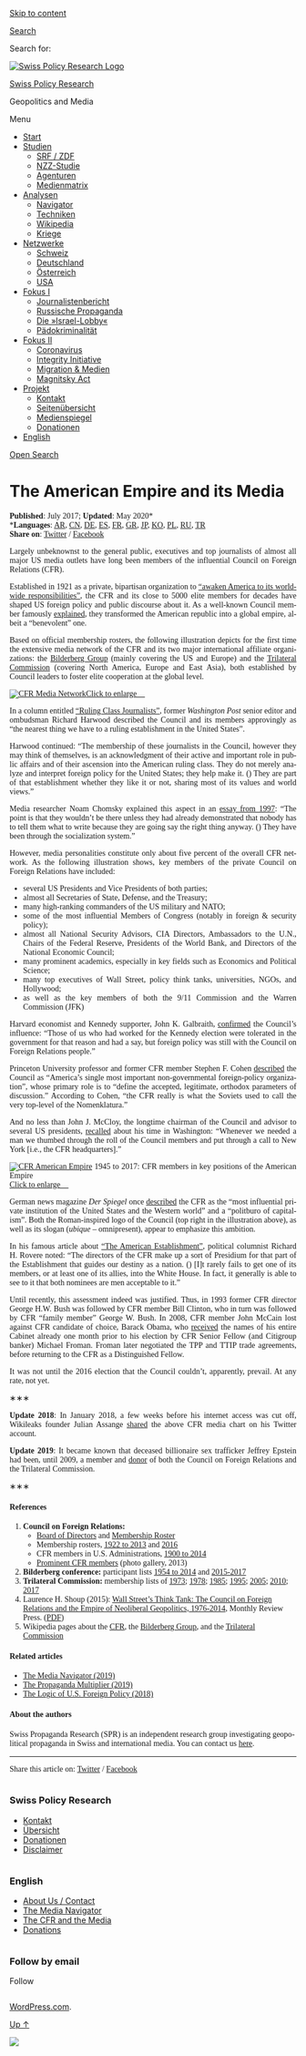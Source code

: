 [Skip to
content](#content)

[](https://swprs.org/)

<div class="cover">

</div>

[Search](#search-container)

<div id="search-container" class="header-search-block bg-graphite hidden">

<span class="screen-reader-text">Search for:</span>

</div>

<div class="header-inner section-inner">

[![Swiss Policy Research
Logo](https://swprs.files.wordpress.com/2020/05/swiss-policy-research-logo-300.png)](https://swprs.org/)

[Swiss Policy Research](https://swprs.org/)

Geopolitics and
    Media

</div>

<div class="navigation section no-padding bg-dark">

Menu

<div class="main-navigation">

  - <span id="menu-item-4374">[Start](https://swprs.org)</span>
  - <span id="menu-item-5941">[Studien](https://swprs.org/srf-propaganda-analyse/)</span>
      - <span id="menu-item-4361">[SRF /
        ZDF](https://swprs.org/srf-propaganda-analyse/)</span>
      - <span id="menu-item-4359">[NZZ-Studie](https://swprs.org/die-nzz-studie/)</span>
      - <span id="menu-item-4373">[Agenturen](https://swprs.org/der-propaganda-multiplikator/)</span>
      - <span id="menu-item-7978">[Medienmatrix](https://swprs.org/die-propaganda-matrix/)</span>
  - <span id="menu-item-9423">[Analysen](https://swprs.org/medien-navigator/)</span>
      - <span id="menu-item-9414">[Navigator](https://swprs.org/medien-navigator/)</span>
      - <span id="menu-item-8524">[Techniken](https://swprs.org/der-propaganda-schluessel/)</span>
      - <span id="menu-item-10908">[Wikipedia](https://swprs.org/propaganda-in-der-wikipedia/)</span>
      - <span id="menu-item-9920">[Kriege](https://swprs.org/logik-imperialer-kriege/)</span>
  - <span id="menu-item-4362">[Netzwerke](https://swprs.org/netzwerk-medien-schweiz/)</span>
      - <span id="menu-item-6283">[Schweiz](https://swprs.org/netzwerk-medien-schweiz/)</span>
      - <span id="menu-item-7215">[Deutschland](https://swprs.org/netzwerk-medien-deutschland/)</span>
      - <span id="menu-item-17401">[Österreich](https://swprs.org/medien-in-oesterreich/)</span>
      - <span id="menu-item-7216">[USA](https://swprs.org/das-american-empire-und-seine-medien/)</span>
  - <span id="menu-item-9228">[Fokus
    I](https://swprs.org/bericht-eines-journalisten/)</span>
      - <span id="menu-item-12119">[Journalistenbericht](https://swprs.org/bericht-eines-journalisten/)</span>
      - <span id="menu-item-12117">[Russische
        Propaganda](https://swprs.org/russische-propaganda/)</span>
      - <span id="menu-item-12118">[Die
        »Israel-Lobby«](https://swprs.org/die-israel-lobby-fakten-und-mythen/)</span>
      - <span id="menu-item-13505">[Pädokriminalität](https://swprs.org/geopolitik-und-paedokriminalitaet/)</span>
  - <span id="menu-item-17258">[Fokus
    II](https://swprs.org/migration-und-medien/)</span>
      - <span id="menu-item-32838">[Coronavirus](https://swprs.org/covid-19-hinweis-ii/)</span>
      - <span id="menu-item-12939">[Integrity
        Initiative](https://swprs.org/die-integrity-initiative/)</span>
      - <span id="menu-item-17290">[Migration &
        Medien](https://swprs.org/migration-und-medien/)</span>
      - <span id="menu-item-17291">[Magnitsky
        Act](https://swprs.org/der-fall-magnitsky/)</span>
  - <span id="menu-item-21964">[Projekt](https://swprs.org/kontakt/)</span>
      - <span id="menu-item-8525">[Kontakt](https://swprs.org/kontakt/)</span>
      - <span id="menu-item-10193">[Seitenübersicht](https://swprs.org/uebersicht/)</span>
      - <span id="menu-item-8637">[Medienspiegel](https://swprs.org/medienspiegel/)</span>
      - <span id="menu-item-33287">[Donationen](https://swprs.org/donationen/)</span>
  - <span id="menu-item-14415">[English](https://swprs.org/contact/)</span>

</div>

[Open
Search](#)

</div>

<div class="wrapper section medium-padding">

<div class="section-inner clear" data-role="main">

<div id="content" class="content clear center">

# The American Empire and its Media

<div class="post-content clear">

<div lang="en" style="font-family:calibri, source sans pro;font-variant:none;">

<div lang="en" style="text-align:justify;hyphens:auto;-webkit-hyphens:auto;-ms-hyphens:auto;">

**Published**: July 2017; **Updated**: May 2020*  
***Languages**:
[AR](https://swprs.files.wordpress.com/2020/02/american-empire-media-arabic.png),
[CN](https://swprs.files.wordpress.com/2019/12/american-empire-media-chinese.png),
[DE](https://swprs.org/das-american-empire-und-seine-medien/),
[ES](https://swprs.files.wordpress.com/2019/12/american-empire-media-spanish.pdf),
[FR](https://swprs.files.wordpress.com/2019/12/american-empire-media-french.pdf),
[GR](https://swprs.files.wordpress.com/2019/12/american-empire-media-greek.pdf),
[JP](https://swprs.files.wordpress.com/2019/12/american-empire-media-japanese.pdf),
[KO](https://swprs.files.wordpress.com/2019/12/american-empire-media-korean.pdf),
[PL](https://swprs.files.wordpress.com/2019/12/american-empire-media-polish.pdf),
[RU](https://swprs.files.wordpress.com/2019/12/american-empire-media-russian.pdf),
[TR](https://swprs.org/the-american-empire-and-its-media/american-empire-media-turkish/)  
**Share on**:
[Twitter](https://twitter.com/intent/tweet?url=https://swprs.org/the-american-empire-and-its-media/)
/
[Facebook](https://www.facebook.com/share.php?u=https://swprs.org/the-american-empire-and-its-media/)

Largely unbeknownst to the general public, executives and top
journalists of almost all major US media outlets have long been members
of the influential Council on Foreign Relations (CFR).

Established in 1921 as a private, bipartisan organization to [“awaken
America to its worldwide
responsibilities”](http://www.nytimes.com/1971/11/21/archives/is-it-a-club-seminar-presidium-invisible-government-the-council-on-.html),
the CFR and its close to 5000 elite members for decades have shaped US
foreign policy and public discourse about it. As a well-known Council
member famously
[explained](http://carnegieendowment.org/1998/06/01/benevolent-empire-pub-275),
they transformed the American republic into a global empire, albeit a
“bene­volent” one.

Based on official membership rosters, the following illustration depicts
for the first time the extensive media network of the CFR and its two
major international affiliate organizations: the [Bilderberg
Group](https://en.wikipedia.org/wiki/Bilderberg_Group) (mainly covering
the US and Europe) and the [Trilateral
Commission](https://en.wikipedia.org/wiki/Trilateral_commission)
(covering North America, Europe and East Asia), both established by
Council leaders to foster elite cooperation at the global level.

[![CFR Media
Network](https://swprs.files.wordpress.com/2017/08/cfr-media-network-hdv-spr.png?w=736)](https://swprs.files.wordpress.com/2017/08/cfr-media-network-hdv-spr.png)[Click
to enlarge
🔎](https://swprs.files.wordpress.com/2017/08/cfr-media-network-hdv-spr.png)

In a column entitled [“Ruling Class
Journalists”](https://www.washingtonpost.com/archive/opinions/1993/10/30/ruling-class-journalists/761e7bf8-025d-474e-81cb-92dcf271571e/),
former *Washington Post* senior editor and ombudsman Richard Harwood
described the Council and its members approvingly as “the nearest thing
we have to a ruling establishment in the United States”.

Harwood continued: “The membership of these journalists in the Council,
however they may think of themselves, is an acknowledgment of their
active and important role in public affairs and of their ascension into
the American ruling class. They do not merely analyze and interpret
foreign policy for the United States; they help make it. () They are
part of that establishment whether they like it or not, sharing most of
its values and world views.”

Media researcher Noam Chomsky explained this aspect in an [essay
from 1997](https://chomsky.info/199710__/): “The point is that they
wouldn’t be there unless they had already demonstrated that nobody has
to tell them what to write because they are going say the right thing
anyway. () They have been through the socialization system.”

However, media personalities constitute only about five percent of the
overall CFR network. As the following illustration shows, key members of
the private Council on Foreign Relations have included:

  - several US Presidents and Vice Presidents of both parties;
  - almost all Secretaries of State, Defense, and the Treasury;
  - many high-ranking commanders of the US military and NATO;
  - some of the most influential Members of Congress (notably in foreign
    & security policy);
  - almost all National Security Advisors, CIA Directors, Ambassadors to
    the U.N., Chairs of the Federal Reserve, Presidents of the World
    Bank, and Directors of the National Economic Council;
  - many prominent academics, especially in key fields such as Economics
    and Political Science;
  - many top executives of Wall Street, policy think tanks,
    universities, NGOs, and Hollywood;
  - as well as the key members of both the 9/11 Commission and the
    Warren Commission (JFK)

Harvard economist and Kennedy supporter, John K. Galbraith,
[confirmed](http://www.penguinrandomhouse.com/books/73633/the-best-and-the-brightest-by-david-halberstam/9780449908709/)
the Council’s influence: “Those of us who had worked for the Kennedy
election were tolerated in the government for that reason and had a say,
but foreign policy was still with the Council on Foreign Relations
people.”

Princeton University professor and former CFR member Stephen F. Cohen
[described](https://www.thenation.com/article/the-american-bipartisan-policy-establishment-declares-its-second-cold-war-vs-russia-after-years-of-denying-it/)
the Council as “America’s single most important non-governmental
foreign-policy organization”, whose primary role is to “define the
accepted, legitimate, orthodox parameters of discussion.” According to
Cohen, “the CFR really is what the Soviets used to call the very
top-level of the Nomenklatura.”

And no less than John J. McCloy, the longtime chairman of the Council
and advisor to several US presidents,
[recalled](http://www.nytimes.com/1971/11/21/archives/is-it-a-club-seminar-presidium-invisible-government-the-council-on-.html)
about his time in Washington: “Whenever we needed a man we thumbed
through the roll of the Council members and put through a call to New
York \[i.e., the CFR headquarters\].”

[![CFR American
Empire](https://swprs.files.wordpress.com/2018/02/cfr-imperial-council-hdv.png?w=736)](https://swprs.files.wordpress.com/2018/02/cfr-imperial-council-hdv.png)
1945 to 2017: CFR members in key positions of the American Empire  
[Click to enlarge
🔎](https://swprs.files.wordpress.com/2018/02/cfr-imperial-council-hdv.png)

German news magazine *Der Spiegel* once
[described](http://magazin.spiegel.de/EpubDelivery/spiegel/pdf/41389590)
the CFR as the “most influential private institution of the United
States and the Western world” and a “politburo of capitalism”. Both the
Roman-inspired logo of the Council (top right in the illustration
above), as well as its slogan (*ubique* – omnipresent), appear to
emphasize this ambition.

In his famous article about [“The American
Establishment”](http://archive.wilsonquarterly.com/sites/default/files/articles/WQ_VOL2_SU_1978_Article_05.pdf),
political columnist Richard H. Rovere noted: “The directors of the CFR
make up a sort of Presidium for that part of the Establishment that
guides our destiny as a nation. () \[I\]t rarely fails to get one of its
members, or at least one of its allies, into the White House. In fact,
it generally is able to see to it that both nominees are men acceptable
to it.”

Until recently, this assessment indeed was justified. Thus, in 1993
former CFR director George H.W. Bush was followed by CFR member Bill
Clinton, who in turn was followed by CFR “family member” George W. Bush.
In 2008, CFR member John McCain lost against CFR candidate of choice,
Barack Obama, who
[received](http://observer.com/2016/10/obama-makes-first-appearance-in-wikileaks-receives-admin-list-from-big-banker/)
the names of his entire Cabinet already one month prior to his election
by CFR Senior Fellow (and Citigroup banker) Michael Froman. Froman later
negotiated the TPP and TTIP trade agreements, before returning to the
CFR as a Distinguished Fellow.

It was not until the 2016 election that the Council couldn’t,
apparently, prevail. At any rate, not yet.

∗∗∗

**Update 2018**: In January 2018, a few weeks before his internet access
was cut off, Wikileaks founder Julian Assange
[shared](https://swprs.files.wordpress.com/2018/01/assange-tweet.png)
the above CFR media chart on his Twitter account.

**Update 2019**: It became known that deceased billionaire sex
trafficker Jeffrey Epstein had been, until 2009, a member and
[donor](https://www.washingtonpost.com/politics/council-on-foreign-relations-another-beneficiary-of-epstein-largesse-grapples-with-how-to-handle-his-donations/2019/09/10/1d5630e2-d324-11e9-86ac-0f250cc91758_story.html)
of both the Council on Foreign Relations and the Trilateral Commission.

∗∗∗

</div>

#### References

1.  **Council on Foreign Relations:**
      - [Board of Directors](https://www.cfr.org/board-directors) and
        [Membership Roster](https://www.cfr.org/membership)
      - Membership rosters, [1922
        to 2013](https://swprs.files.wordpress.com/2017/07/council-on-foreign-relations-membership-rosters-1922-2013.pdf)
        and
        [2016](https://swprs.files.wordpress.com/2017/07/cfr-members-2016.pdf)
      - CFR members in U.S. Administrations, [1900
        to 2014](https://swprs.files.wordpress.com/2017/07/cfr-administration-members-1900-2014.pdf)
      - [Prominent CFR
        members](https://swprs.files.wordpress.com/2019/03/prominent-cfr-members-2013.pdf)
        (photo gallery, 2013)
2.  **Bilderberg conference:** participant lists [1954
    to 2014](https://swprs.files.wordpress.com/2019/12/bilderberg_participants_1954-2014.pdf)
    and
    [2015-2017](https://www.bilderbergmeetings.org/meetings/meetings-overview/index.html)
3.  **Trilateral Commission:** membership lists of
    [1973](https://swprs.files.wordpress.com/2017/07/trilateral-commission-members-1973.pdf);
    [1978](https://swprs.files.wordpress.com/2017/07/trilateral-commission-members-1978.pdf);
    [1985](https://swprs.files.wordpress.com/2017/07/trilateral-commission-members-1985.pdf);
    [1995](https://swprs.files.wordpress.com/2017/07/trilateral-commission-members-1995.pdf);
    [2005](https://swprs.files.wordpress.com/2019/12/trilateral-commission-members-2005.pdf);
    [2010](https://swprs.files.wordpress.com/2017/07/trilateral-commission-members-2010.pdf);
    [2017](https://swprs.files.wordpress.com/2017/07/trilateral-commission-members-2017.pdf)
4.  Laurence H. Shoup (2015): [Wall Street’s Think Tank: The Council on
    Foreign Relations and the Empire of Neoliberal
    Geopolitics, 1976-2014](https://monthlyreview.org/product/wall-streets-think-tank/),
    Monthly Review Press.
    ([PDF](https://swprs.files.wordpress.com/2019/08/cfr-wallstreet-think-tank-shoup-2015.pdf))
5.  Wikipedia pages about the
    [CFR](https://en.wikipedia.org/wiki/Council_on_Foreign_Relations),
    the [Bilderberg
    Group](https://en.wikipedia.org/wiki/Bilderberg_Group), and the
    [Trilateral
    Commission](https://en.wikipedia.org/wiki/Trilateral_commission)

#### Related articles

  - [The Media Navigator (2019)](https://swprs.org/media-navigator/)
  - [The Propaganda Multiplier
    (2019)](https://swprs.org/the-propaganda-multiplier/)
  - [The Logic of U.S. Foreign Policy
    (2018)](https://swprs.org/us-foreign-policy/)

#### About the authors

Swiss Propaganda Research (SPR) is an independent research group
investigating geopolitical propaganda in Swiss and international media.
You can contact us [here](https://swprs.org/contact/).

-----

Share this article on:
[Twitter](https://twitter.com/intent/tweet?url=https://swprs.org/the-american-empire-and-its-media/)
/
[Facebook](https://www.facebook.com/share.php?u=https://swprs.org/the-american-empire-and-its-media/)

</div>

</div>

</div>

</div>

</div>

<div id="footer" class="footer bg-graphite">

<div class="section-inner row clear" data-role="complementary">

<div class="column column-1 one-third medium-padding">

<div class="widgets">

<div id="nav_menu-3" class="widget widget_nav_menu">

<div class="widget-content clear">

### Swiss Policy Research

<div class="menu-allgemein-container">

  - <span id="menu-item-251">[Kontakt](https://swprs.org/kontakt/)</span>
  - <span id="menu-item-33090">[Übersicht](https://swprs.org/uebersicht/)</span>
  - <span id="menu-item-33286">[Donationen](https://swprs.org/donationen/)</span>
  - <span id="menu-item-15372">[Disclaimer](https://swprs.org/disclaimer/)</span>

</div>

</div>

</div>

</div>

</div>

<div class="column column-2 one-third medium-padding">

<div class="widgets">

<div id="nav_menu-4" class="widget widget_nav_menu">

<div class="widget-content clear">

### English

<div class="menu-english-container">

  - <span id="menu-item-20017">[About Us /
    Contact](https://swprs.org/contact/)</span>
  - <span id="menu-item-20015">[The Media
    Navigator](https://swprs.org/media-navigator/)</span>
  - <span id="menu-item-20016">[The CFR and the
    Media](https://swprs.org/the-american-empire-and-its-media/)</span>
  - <span id="menu-item-33285">[Donations](https://swprs.org/donations/)</span>

</div>

</div>

</div>

</div>

</div>

<div class="column column-3 one-third medium-padding">

<div class="widgets">

<div id="blog_subscription-4" class="widget widget_blog_subscription jetpack_subscription_widget">

<div class="widget-content clear">

### Follow by email

Follow

</div>

</div>

</div>

</div>

</div>

</div>

<div class="credits section bg-dark small-padding">

<div class="credits-inner section-inner clear">

[WordPress.com](https://wordpress.com/?ref=footer_custom_com).

[Up ↑](# "To the top")

</div>

</div>

<div style="display:none">

</div>

![](https://pixel.wp.com/b.gif?v=noscript)
